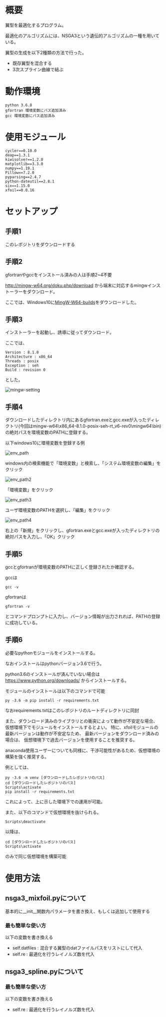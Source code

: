 # 概要
翼型を最適化するプログラム。

最適化のアルゴリズムには、NSGA3という遺伝的アルゴリズムの一種を用いている。

翼型の生成を以下2種類の方法で行った。
- 既存翼型を混合する
- 3次スプライン曲線で結ぶ

# 動作環境
```
python 3.6.8
gfortran 環境変数にパス追加済み
gcc 環境変数にパス追加済み
```
# 使用モジュール
```
cycler==0.10.0
deap==1.3.1
kiwisolver==1.2.0
matplotlib==3.3.0
numpy==1.19.1
Pillow==7.2.0
pyparsing==2.4.7
python-dateutil==2.8.1
six==1.15.0
xfoil==0.0.16
```
# セットアップ

## 手順1
このレポジトリをダウンロードする

## 手順2
gfortranやgccをインストール済みの人は手順2~4不要

http://mingw-w64.org/doku.php/download
から端末に対応するmingwインストーラーをダウンロード。

ここでは、Windows10に[MingW-W64-builds](http://mingw-w64.org/doku.php/download/mingw-builds)をダウンロードした。

## 手順3
インストーラーを起動し、誘導に従ってダウンロード。

ここでは、
```
Version : 8.1.0
Architecture : x86_64
Threads : posix
Exception : seh
Build : revision 0
```
とした。

![mingw-setting](https://user-images.githubusercontent.com/60560614/88699448-5017b880-d142-11ea-813d-2b837d12cb95.png)

## 手順4
ダウンロードしたディレクトリ内にあるgfortran.exeとgcc.exeが入ったディレクトリ(今回はmingw-w64\x86_64-8.1.0-posix-seh-rt_v6-rev0\mingw64\bin)の絶対パスを環境変数のPATHに登録する。

以下windows10に環境変数を登録する例

![env_path](https://user-images.githubusercontent.com/60560614/88700974-6161c480-d144-11ea-8017-57a5e8f7379a.png)

windows内の検索機能で「環境変数」と検索し、「システム環境変数の編集」をクリック

![env_path2](https://user-images.githubusercontent.com/60560614/88700978-63c41e80-d144-11ea-8027-7e08511a33b5.png)

「環境変数」をクリック

![env_path3](https://user-images.githubusercontent.com/60560614/88700982-66267880-d144-11ea-99cf-92e296f60ed1.png)

ユーザ環境変数のPATHを選択し、「編集」をクリック

![env_path4](https://user-images.githubusercontent.com/60560614/88700990-67f03c00-d144-11ea-8f54-cddb45443fce.png)

右上の「新規」をクリックし、gfortran.exeとgcc.exeが入ったディレクトリの絶対パスを入力し、「OK」クリック

## 手順5
gccとgfortranが環境変数のPATHに正しく登録されたか確認する。

gccは
```
gcc -v
```
gfortranは
```
gfortran -v
```
とコマンドプロンプトに入力し、バージョン情報が出力されれば、PATHの登録に成功している。

## 手順6
必要なpythonモジュールをインストールする。

なおインストールはpythonバージョン3.6で行う。

python3.6のインストールが済んでいない場合は
https://www.python.org/downloads/
からインストールする。

モジュールのインストールは以下のコマンドで可能
```
py -3.6 -m pip install -r requirements.txt
```
なおrequirements.txtはこのレポジトリのルートディレクトリに同封

また、ダウンロード済みのライブラリとの衝突によって動作が不安定な場合、
仮想環境下でモジュールをインストールするとよい。
特に、xfoilモジュールの最新バージョンは動作が不安定なため、
最新バージョンをダウンロード済みの場合は、
仮想環境下で過去バージョンを使用することを推奨する。

anaconda使用ユーザーについても同様に、干渉可能性があるため、仮想環境の構築を強く推奨する。

例としては、
```
py -3.6 -m venv [ダウンロードしたレポジトリのパス]
cd [ダウンロードしたレポジトリのパス]
Scripts\activate
pip install -r requirements.txt
```
これによって、上に示した環境下での運用が可能。

また、以下のコマンドで仮想環境を抜けられる。
```
Scripts\deactivate
```
以降は、
```
cd [ダウンロードしたレポジトリのパス]
Scripts\activate
```
のみで同じ仮想環境を構築可能

# 使用方法
## nsga3_mixfoil.pyについて
基本的に__init__関数内パラメータを書き換え、もしくは追加して使用する
### 最も簡単な使い方
以下の変数を書き換える
- self.datfiles : 混合する翼型のdatファイルパスをリストにして代入
- self.re : 最適化を行うレイノルズ数を代入
## nsga3_spline.pyについて
### 最も簡単な使い方
以下の変数を書き換える
- self.re : 最適化を行うレイノルズ数を代入
